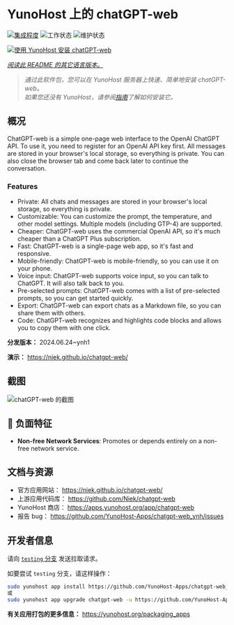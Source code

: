 <!--
注意：此 README 由 <https://github.com/YunoHost/apps/tree/master/tools/readme_generator> 自动生成
请勿手动编辑。
-->

# YunoHost 上的 chatGPT-web

[![集成程度](https://dash.yunohost.org/integration/chatgpt-web.svg)](https://dash.yunohost.org/appci/app/chatgpt-web) ![工作状态](https://ci-apps.yunohost.org/ci/badges/chatgpt-web.status.svg) ![维护状态](https://ci-apps.yunohost.org/ci/badges/chatgpt-web.maintain.svg)

[![使用 YunoHost 安装 chatGPT-web](https://install-app.yunohost.org/install-with-yunohost.svg)](https://install-app.yunohost.org/?app=chatgpt-web)

*[阅读此 README 的其它语言版本。](./ALL_README.md)*

> *通过此软件包，您可以在 YunoHost 服务器上快速、简单地安装 chatGPT-web。*  
> *如果您还没有 YunoHost，请参阅[指南](https://yunohost.org/install)了解如何安装它。*

## 概况

ChatGPT-web is a simple one-page web interface to the OpenAI ChatGPT API. To use it, you need to register for an OpenAI API key first. All messages are stored in your browser's local storage, so everything is private. You can also close the browser tab and come back later to continue the conversation.

### Features

- Private: All chats and messages are stored in your browser's local storage, so everything is private.
- Customizable: You can customize the prompt, the temperature, and other model settings. Multiple models (including GTP-4) are supported.
- Cheaper: ChatGPT-web uses the commercial OpenAI API, so it's much cheaper than a ChatGPT Plus subscription.
- Fast: ChatGPT-web is a single-page web app, so it's fast and responsive.
- Mobile-friendly: ChatGPT-web is mobile-friendly, so you can use it on your phone.
- Voice input: ChatGPT-web supports voice input, so you can talk to ChatGPT. It will also talk back to you.
- Pre-selected prompts: ChatGPT-web comes with a list of pre-selected prompts, so you can get started quickly.
- Export: ChatGPT-web can export chats as a Markdown file, so you can share them with others.
- Code: ChatGPT-web recognizes and highlights code blocks and allows you to copy them with one click.


**分发版本：** 2024.06.24~ynh1

**演示：** <https://niek.github.io/chatgpt-web/>

## 截图

![chatGPT-web 的截图](./doc/screenshots/screenshot.png)

## :red_circle: 负面特征

- **Non-free Network Services**: Promotes or depends entirely on a non-free network service.

## 文档与资源

- 官方应用网站： <https://niek.github.io/chatgpt-web/>
- 上游应用代码库： <https://github.com/Niek/chatgpt-web>
- YunoHost 商店： <https://apps.yunohost.org/app/chatgpt-web>
- 报告 bug： <https://github.com/YunoHost-Apps/chatgpt-web_ynh/issues>

## 开发者信息

请向 [`testing` 分支](https://github.com/YunoHost-Apps/chatgpt-web_ynh/tree/testing) 发送拉取请求。

如要尝试 `testing` 分支，请这样操作：

```bash
sudo yunohost app install https://github.com/YunoHost-Apps/chatgpt-web_ynh/tree/testing --debug
或
sudo yunohost app upgrade chatgpt-web -u https://github.com/YunoHost-Apps/chatgpt-web_ynh/tree/testing --debug
```

**有关应用打包的更多信息：** <https://yunohost.org/packaging_apps>
